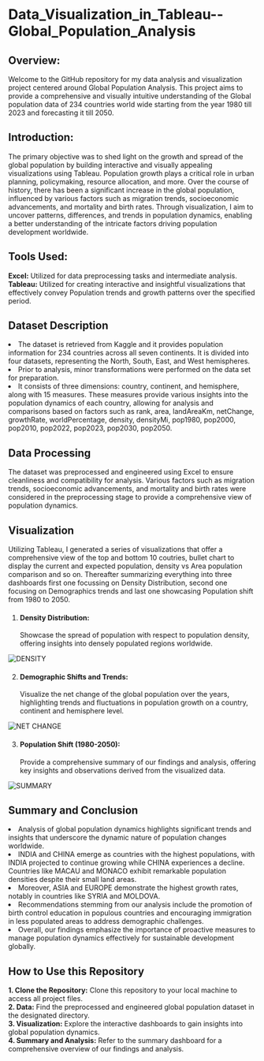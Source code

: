 # Data_Visualization_in_Tableau--Global_Population_Analysis

<h2>Overview:</h2>
Welcome to the GitHub repository for my data analysis and visualization project centered around Global Population Analysis. This project aims to provide a comprehensive and visually intuitive understanding of the Global population data of 234 countries world wide starting from the year 1980 till 2023 and forecasting it till 2050.

<h2>Introduction:</h2>
The primary objective was to shed light on the growth and spread of the global population by building interactive and visually appealing visualizations using Tableau. Population growth plays a critical role in urban planning, policymaking, resource allocation, and more. Over the course of history, there has been a significant increase in the global population, influenced by various factors such as migration trends, socioeconomic advancements, and mortality and birth rates. Through visualization, I aim to uncover patterns, differences, and trends in population dynamics, enabling a better understanding of the intricate factors driving population development worldwide.

<h2>Tools Used:</h2>
<b>Excel:</b> Utilized for data preprocessing tasks and intermediate analysis.<br>
<b>Tableau:</b> Utilized for creating interactive and insightful visualizations that effectively convey Population trends and growth patterns over the specified period.

<h2>Dataset Description</h2>
<li> The dataset is retrieved from Kaggle and it provides population information for 234 countries across all seven continents. It is divided into four datasets, representing the North, South, East, and West hemispheres. </li>
<li> Prior to analysis, minor transformations were performed on the data set for preparation. </li>
<li>It consists of three dimensions: country, continent, and hemisphere, along with 15 measures. These measures provide various insights into the population dynamics of each country, allowing for analysis and comparisons based on factors such as rank, area, landAreaKm, netChange, growthRate, worldPercentage, density, densityMi, pop1980, 
pop2000, pop2010, pop2022, pop2023, pop2030, pop2050.</li>

<h2>Data Processing</h2> 
The dataset was preprocessed and engineered using Excel to ensure cleanliness and compatibility for analysis. Various factors such as migration trends, socioeconomic advancements, and mortality and birth rates were considered in the preprocessing stage to provide a comprehensive view of population dynamics.

<h2>Visualization</h2> 
Utilizing Tableau, I generated a series of visualizations that offer a comprehensive view of the top and bottom 10 coutries, bullet chart to display the current and expected population, density vs Area population comparison and so on.
Thereafter summarizing everything into three dashboards first one focussing on Density Distribution, second one focusing on Demographics trends and last one showcasing Population shift from 1980 to 2050.

1. <h4>Density Distribution:</h4> Showcase the spread of population with respect to population density, offering insights into densely populated regions worldwide. 

![DENSITY](https://github.com/sujata1207/Global-Population-Analaysis-using-Tableau/assets/122312661/b7acef70-a853-45fe-8d04-d8d17e776303)

2. <h4>Demographic Shifts and Trends:</h4> Visualize the net change of the global population over the years, highlighting trends and fluctuations in population growth on a country, continent and hemisphere level.

![NET CHANGE](https://github.com/sujata1207/Global-Population-Analaysis-using-Tableau/assets/122312661/84a9e332-6a00-4814-94e3-814d490c5bc1)

3. <h4>Population Shift (1980-2050):</h4> Provide a comprehensive summary of our findings and analysis, offering key insights and observations derived from the visualized data. 

![SUMMARY](https://github.com/sujata1207/Global-Population-Analaysis-using-Tableau/assets/122312661/0f630ef1-beba-4643-8d0e-d143be3d5087)

<h2>Summary and Conclusion</h2>
<li>Analysis of global population dynamics highlights significant trends and insights that underscore the dynamic nature of population changes worldwide. </li>
<li> INDIA and CHINA emerge as countries with the highest populations, with INDIA projected to continue growing while CHINA experiences a decline. Countries like MACAU and MONACO exhibit remarkable population densities despite their small land areas. </li>
<li> Moreover, ASIA and EUROPE demonstrate the highest growth rates, notably in countries like SYRIA and MOLDOVA. </li>
<li> Recommendations stemming from our analysis include the promotion of birth control education in populous countries and encouraging immigration in less populated areas to address demographic challenges. </li>
<li> Overall, our findings emphasize the importance of proactive measures to manage population dynamics effectively for sustainable development globally. </li>

<h2>How to Use this Repository</h2>
<b>1. Clone the Repository:</b> Clone this repository to your local machine to access all project files.<br>
<b>2. Data:</b> Find the preprocessed and engineered global population dataset in the designated directory.<br>
<b>3. Visualization:</b> Explore the interactive dashboards to gain insights into global population dynamics.<br>
<b>4. Summary and Analysis:</b> Refer to the summary dashboard for a comprehensive overview of our findings and analysis.
